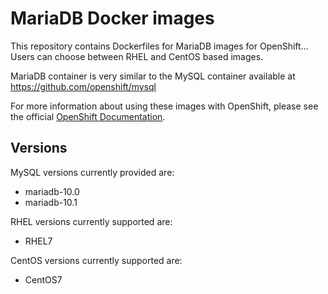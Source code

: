 MariaDB Docker images
=====================

This repository contains Dockerfiles for MariaDB images for OpenShift...
Users can choose between RHEL and CentOS based images.

MariaDB container is very similar to the MySQL container available at
https://github.com/openshift/mysql

For more information about using these images with OpenShift, please see the
official [OpenShift Documentation](https://docs.openshift.org/latest/using_images/db_images/mysql.html).


Versions
---------------
MySQL versions currently provided are:
* mariadb-10.0
* mariadb-10.1

RHEL versions currently supported are:
* RHEL7

CentOS versions currently supported are:
* CentOS7
